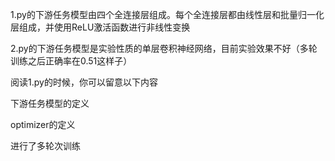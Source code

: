1.py的下游任务模型由四个全连接层组成。每个全连接层都由线性层和批量归一化层组成，并使用ReLU激活函数进行非线性变换

2.py的下游任务模型是实验性质的单层卷积神经网络，目前实验效果不好（多轮训练之后正确率在0.51这样子）

阅读1.py的时候，你可以留意以下内容

下游任务模型的定义

optimizer的定义

进行了多轮次训练
